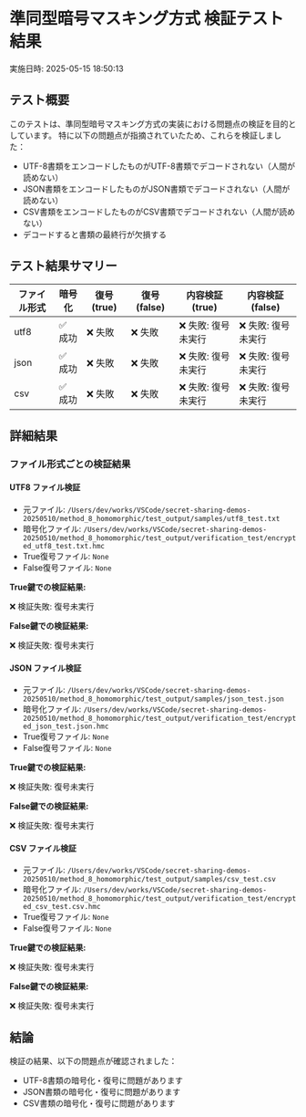 # 準同型暗号マスキング方式 検証テスト結果

実施日時: 2025-05-15 18:50:13

## テスト概要

このテストは、準同型暗号マスキング方式の実装における問題点の検証を目的としています。
特に以下の問題点が指摘されていたため、これらを検証しました：

- UTF-8書類をエンコードしたものがUTF-8書類でデコードされない（人間が読めない）
- JSON書類をエンコードしたものがJSON書類でデコードされない（人間が読めない）
- CSV書類をエンコードしたものがCSV書類でデコードされない（人間が読めない）
- デコードすると書類の最終行が欠損する

## テスト結果サマリー

| ファイル形式 | 暗号化 | 復号 (true) | 復号 (false) | 内容検証 (true) | 内容検証 (false) |
|------------|--------|------------|-------------|---------------|----------------|
| utf8 | ✅ 成功 | ❌ 失敗 | ❌ 失敗 | ❌ 失敗: 復号未実行 | ❌ 失敗: 復号未実行 |
| json | ✅ 成功 | ❌ 失敗 | ❌ 失敗 | ❌ 失敗: 復号未実行 | ❌ 失敗: 復号未実行 |
| csv | ✅ 成功 | ❌ 失敗 | ❌ 失敗 | ❌ 失敗: 復号未実行 | ❌ 失敗: 復号未実行 |

## 詳細結果

### ファイル形式ごとの検証結果

#### UTF8 ファイル検証

- 元ファイル: `/Users/dev/works/VSCode/secret-sharing-demos-20250510/method_8_homomorphic/test_output/samples/utf8_test.txt`
- 暗号化ファイル: `/Users/dev/works/VSCode/secret-sharing-demos-20250510/method_8_homomorphic/test_output/verification_test/encrypted_utf8_test.txt.hmc`
- True復号ファイル: `None`
- False復号ファイル: `None`

**True鍵での検証結果:**

❌ 検証失敗: 復号未実行

**False鍵での検証結果:**

❌ 検証失敗: 復号未実行

#### JSON ファイル検証

- 元ファイル: `/Users/dev/works/VSCode/secret-sharing-demos-20250510/method_8_homomorphic/test_output/samples/json_test.json`
- 暗号化ファイル: `/Users/dev/works/VSCode/secret-sharing-demos-20250510/method_8_homomorphic/test_output/verification_test/encrypted_json_test.json.hmc`
- True復号ファイル: `None`
- False復号ファイル: `None`

**True鍵での検証結果:**

❌ 検証失敗: 復号未実行

**False鍵での検証結果:**

❌ 検証失敗: 復号未実行

#### CSV ファイル検証

- 元ファイル: `/Users/dev/works/VSCode/secret-sharing-demos-20250510/method_8_homomorphic/test_output/samples/csv_test.csv`
- 暗号化ファイル: `/Users/dev/works/VSCode/secret-sharing-demos-20250510/method_8_homomorphic/test_output/verification_test/encrypted_csv_test.csv.hmc`
- True復号ファイル: `None`
- False復号ファイル: `None`

**True鍵での検証結果:**

❌ 検証失敗: 復号未実行

**False鍵での検証結果:**

❌ 検証失敗: 復号未実行


## 結論

検証の結果、以下の問題点が確認されました：

- UTF-8書類の暗号化・復号に問題があります
- JSON書類の暗号化・復号に問題があります
- CSV書類の暗号化・復号に問題があります
